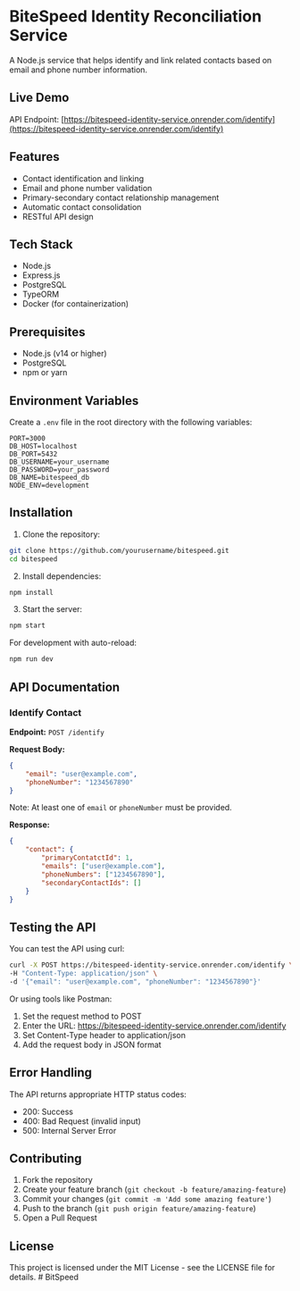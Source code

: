 # BiteSpeed Identity Reconciliation Service

A Node.js service that helps identify and link related contacts based on email and phone number information.

## Live Demo

API Endpoint: [https://bitespeed-identity-service.onrender.com/identify](https://bitespeed-identity-service.onrender.com/identify)

## Features

- Contact identification and linking
- Email and phone number validation
- Primary-secondary contact relationship management
- Automatic contact consolidation
- RESTful API design

## Tech Stack

- Node.js
- Express.js
- PostgreSQL
- TypeORM
- Docker (for containerization)

## Prerequisites

- Node.js (v14 or higher)
- PostgreSQL
- npm or yarn

## Environment Variables

Create a `.env` file in the root directory with the following variables:

```env
PORT=3000
DB_HOST=localhost
DB_PORT=5432
DB_USERNAME=your_username
DB_PASSWORD=your_password
DB_NAME=bitespeed_db
NODE_ENV=development
```

## Installation

1. Clone the repository:
```bash
git clone https://github.com/yourusername/bitespeed.git
cd bitespeed
```

2. Install dependencies:
```bash
npm install
```

3. Start the server:
```bash
npm start
```

For development with auto-reload:
```bash
npm run dev
```

## API Documentation

### Identify Contact

**Endpoint:** `POST /identify`

**Request Body:**
```json
{
    "email": "user@example.com",
    "phoneNumber": "1234567890"
}
```

Note: At least one of `email` or `phoneNumber` must be provided.

**Response:**
```json
{
    "contact": {
        "primaryContatctId": 1,
        "emails": ["user@example.com"],
        "phoneNumbers": ["1234567890"],
        "secondaryContactIds": []
    }
}
```

## Testing the API

You can test the API using curl:

```bash
curl -X POST https://bitespeed-identity-service.onrender.com/identify \
-H "Content-Type: application/json" \
-d '{"email": "user@example.com", "phoneNumber": "1234567890"}'
```

Or using tools like Postman:
1. Set the request method to POST
2. Enter the URL: https://bitespeed-identity-service.onrender.com/identify
3. Set Content-Type header to application/json
4. Add the request body in JSON format

## Error Handling

The API returns appropriate HTTP status codes:
- 200: Success
- 400: Bad Request (invalid input)
- 500: Internal Server Error

## Contributing

1. Fork the repository
2. Create your feature branch (`git checkout -b feature/amazing-feature`)
3. Commit your changes (`git commit -m 'Add some amazing feature'`)
4. Push to the branch (`git push origin feature/amazing-feature`)
5. Open a Pull Request

## License

This project is licensed under the MIT License - see the LICENSE file for details. #   B i t S p e e d  
 
